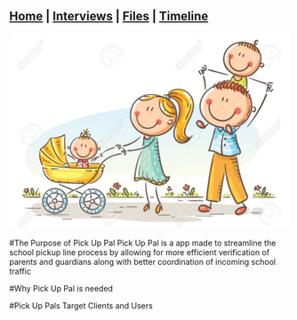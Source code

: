 ## [Home](/) | [Interviews](/tabs/interviews) | [Files](/tabs/files) | [Timeline](/tabs/timeline)



![ALT TEXT](Family.jpg)

#The Purpose of Pick Up Pal
Pick Up Pal is a app made to streamline the school pickup line process by allowing for more efficient verification of parents and guardians along with better coordination of incoming school traffic


#Why Pick Up Pal is needed


#Pick Up Pals Target Clients and Users
